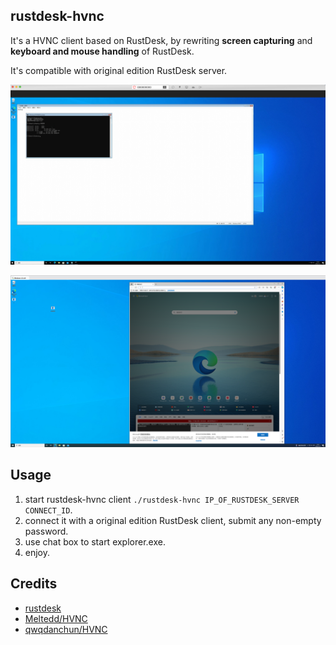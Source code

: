 ## rustdesk-hvnc

It's a HVNC client based on RustDesk, by rewriting **screen capturing** and **keyboard and mouse handling** of RustDesk.

It's compatible with original edition RustDesk server.

![](imgs/hvnc1.png)

![](imgs/hvnc2.png)

## Usage

1. start rustdesk-hvnc client `./rustdesk-hvnc IP_OF_RUSTDESK_SERVER CONNECT_ID`.
2. connect it with a original edition RustDesk client, submit any non-empty password.
3. use chat box to start explorer.exe.
4. enjoy.

## Credits

+ [rustdesk](https://github.com/rustdesk/rustdesk)
+ [Meltedd/HVNC](https://github.com/Meltedd/HVNC)
+ [qwqdanchun/HVNC](https://github.com/qwqdanchun/HVNC)